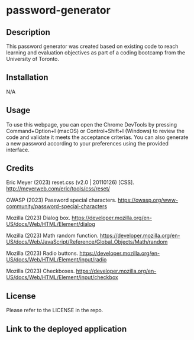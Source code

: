 # password-generator

## Description

This password generator was created based on existing code to reach learning and evaluation objectives as part of a coding bootcamp from the University of Toronto.

## Installation

N/A

## Usage

To use this webpage, you can open the Chrome DevTools by pressing Command+Option+I (macOS) or Control+Shift+I (Windows) to review the code and validate it meets the acceptance criterias. You can also generate a new password according to your preferences using the provided interface.

## Credits

Eric Meyer (2023) reset.css (v2.0 | 20110126) [CSS].  http://meyerweb.com/eric/tools/css/reset/ 

OWASP (2023) Password special characters. https://owasp.org/www-community/password-special-characters

Mozilla (2023) Dialog box. https://developer.mozilla.org/en-US/docs/Web/HTML/Element/dialog

Mozilla (2023) Math random function. https://developer.mozilla.org/en-US/docs/Web/JavaScript/Reference/Global_Objects/Math/random

Mozilla (2023) Radio buttons. https://developer.mozilla.org/en-US/docs/Web/HTML/Element/input/radio

Mozilla (2023) Checkboxes. https://developer.mozilla.org/en-US/docs/Web/HTML/Element/input/checkbox

## License

Please refer to the LICENSE in the repo.

## Link to the deployed application









